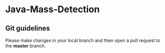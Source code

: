 # Java-Mass-Detection

## Git guidelines

 Please make changes in your local branch and then open a pull request to the **master** branch.
